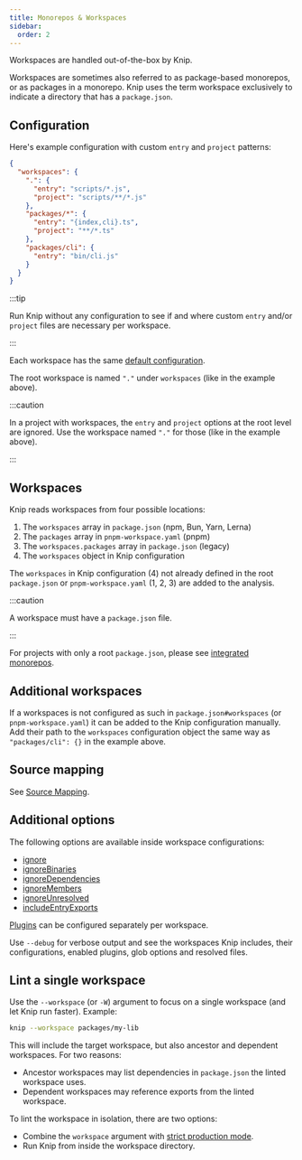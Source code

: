 ```yaml
---
title: Monorepos & Workspaces
sidebar:
  order: 2
---
```


Workspaces are handled out-of-the-box by Knip.

Workspaces are sometimes also referred to as package-based monorepos, or as
packages in a monorepo. Knip uses the term workspace exclusively to indicate a
directory that has a `package.json`.

## Configuration

Here's example configuration with custom `entry` and `project` patterns:

```json title="knip.json"
{
  "workspaces": {
    ".": {
      "entry": "scripts/*.js",
      "project": "scripts/**/*.js"
    },
    "packages/*": {
      "entry": "{index,cli}.ts",
      "project": "**/*.ts"
    },
    "packages/cli": {
      "entry": "bin/cli.js"
    }
  }
}
```

:::tip

Run Knip without any configuration to see if and where custom `entry` and/or
`project` files are necessary per workspace.

:::

Each workspace has the same [default configuration][1].

The root workspace is named `"."` under `workspaces` (like in the example
above).

:::caution

In a project with workspaces, the `entry` and `project` options at the root
level are ignored. Use the workspace named `"."` for those (like in the example
above).

:::

## Workspaces

Knip reads workspaces from four possible locations:

1. The `workspaces` array in `package.json` (npm, Bun, Yarn, Lerna)
2. The `packages` array in `pnpm-workspace.yaml` (pnpm)
3. The `workspaces.packages` array in `package.json` (legacy)
4. The `workspaces` object in Knip configuration

The `workspaces` in Knip configuration (4) not already defined in the root
`package.json` or `pnpm-workspace.yaml` (1, 2, 3) are added to the analysis.

:::caution

A workspace must have a `package.json` file.

:::

For projects with only a root `package.json`, please see [integrated
monorepos][2].

## Additional workspaces

If a workspaces is not configured as such in `package.json#workspaces` (or
`pnpm-workspace.yaml`) it can be added to the Knip configuration manually. Add
their path to the `workspaces` configuration object the same way as
`"packages/cli": {}` in the example above.

## Source mapping

See [Source Mapping][3].

## Additional options

The following options are available inside workspace configurations:

- [ignore][4]
- [ignoreBinaries][5]
- [ignoreDependencies][6]
- [ignoreMembers][7]
- [ignoreUnresolved][8]
- [includeEntryExports][9]

[Plugins][10] can be configured separately per workspace.

Use `--debug` for verbose output and see the workspaces Knip includes, their
configurations, enabled plugins, glob options and resolved files.

## Lint a single workspace

Use the `--workspace` (or `-W`) argument to focus on a single workspace (and let
Knip run faster). Example:

```sh
knip --workspace packages/my-lib
```

This will include the target workspace, but also ancestor and dependent
workspaces. For two reasons:

- Ancestor workspaces may list dependencies in `package.json` the linted
  workspace uses.
- Dependent workspaces may reference exports from the linted workspace.

To lint the workspace in isolation, there are two options:

- Combine the `workspace` argument with [strict production mode][11].
- Run Knip from inside the workspace directory.

[1]: ../overview/configuration.md#defaults
[2]: ./integrated-monorepos.md
[3]: ./source-mapping.md
[4]: ../reference/configuration.md#ignore
[5]: ../reference/configuration.md#ignorebinaries
[6]: ../reference/configuration.md#ignoredependencies
[7]: ../reference/configuration.md#ignoremembers
[8]: ../reference/configuration.md#ignoreunresolved
[9]: ../reference/configuration.md#includeentryexports
[10]: ../reference/configuration.md#plugins
[11]: ./production-mode.md#strict-mode
